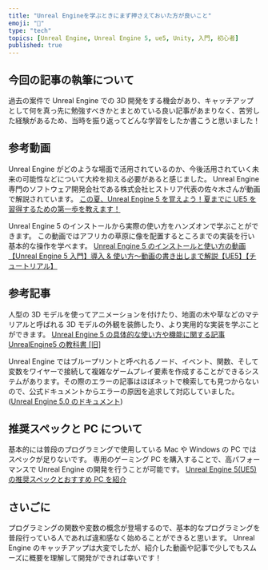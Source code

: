 ```yaml
---
title: "Unreal Engineを学ぶときにまず押さえておいた方が良いこと"
emoji: "📝"
type: "tech"
topics: [Unreal Engine, Unreal Engine 5, ue5, Unity, 入門, 初心者]
published: true
---
```


## 今回の記事の執筆について

過去の案件で Unreal Engine での 3D 開発をする機会があり、キャッチアップとして何を真っ先に勉強すべきかとまとめている良い記事があまりなく、苦労した経験があるため、当時を振り返ってどんな学習をしたか書こうと思いました！

## 参考動画

Unreal Engine がどのような場面で活用されているのか、今後活用されていく未来の可能性などについて大枠を抑える必要があると感じました。
Unreal Engine 専門のソフトウェア開発会社である株式会社ヒストリア代表の佐々木さんが動画で解説されています。
[この夏、Unreal Engine 5 を覚えよう！夏までに UE5 を習得するための第一歩を教えます！](https://www.youtube.com/watch?v=hDmeKCuaqyA&ab_channel=historiaInc.)

Unreal Engine 5 のインストールから実際の使い方をハンズオンで学ぶことができます。
この動画ではアフリカの草原に像を配置するところまでの実装を行い基本的な操作を学べます。
[Unreal Engine 5 のインストールと使い方の動画【Unreal Engine 5 入門】導入 & 使い方〜動画の書き出しまで解説【UE5】【チュートリアル】](https://www.youtube.com/watch?v=XNX5aIF6c44&t=743s&ab_channel=%E3%82%AB%E3%82%B5%E3%83%8F%E3%83%A9CG)

## 参考記事

人型の 3D モデルを使ってアニメーションを付けたり、地面の木や草などのマテリアルと呼ばれる 3D モデルの外観を装飾したり、より実用的な実装を学ぶことができます。
[Unreal Engine 5 の具体的な使い方や機能に関する記事 UnrealEngine5 の教科書 [旧]](https://zenn.dev/daichi_gamedev/books/unreal-engine-5)

Unreal Engine ではブループリントと呼べれるノード、イベント、関数、そして変数をワイヤーで接続して複雑なゲームプレイ要素を作成することができるシステムがあります。その際のエラーの記事はほぼネットで検索しても見つからないので、公式ドキュメントからエラーの原因を追求して対応していました。
([Unreal Engine 5.0 のドキュメント](https://docs.unrealengine.com/5.0/ja/))

## 推奨スペックと PC について

基本的には普段のプログラミングで使用している Mac や Windows の PC ではスペックが足りないです。
専用のゲーミング PC を購入することで、高パフォーマンスで Unreal Engine の開発を行うことが可能です。
[Unreal Engine 5(UE5)の推奨スペックとおすすめ PC を紹介](https://hmts.jp/pc/software/unrealengine5_spec)

## さいごに

プログラミングの関数や変数の概念が登場するので、基本的なプログラミングを普段行っている人であれば違和感なく始めることができると思います。
Unreal Engine のキャッチアップは大変でしたが、紹介した動画や記事で少しでもスムーズに概要を理解して開発ができれば幸いです！
